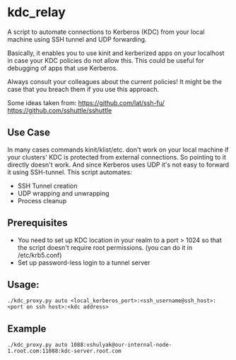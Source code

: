 # kdc_relay

A script to automate connections to Kerberos (KDC) from your local machine using SSH tunnel and UDP forwarding.

Basically, it enables you to use kinit and kerberized apps on your localhost in case your KDC policies do not
allow this. This could be useful for debugging of apps that use Kerberos.

Always consult your colleagues about the current policies! It might be the case that you breach them if you use
this approach.

Some ideas taken from:
https://github.com/lat/ssh-fu/
https://github.com/sshuttle/sshuttle

## Use Case

In many cases commands kinit/klist/etc. don't work on your local machine if your clusters' KDC is protected
from external connections. So pointing to it directly doesn't work. And since Kerberos uses UDP it's not easy
to forward it using SSH-tunnel. This script automates:

* SSH Tunnel creation
* UDP wrapping and unwrapping
* Process cleanup

## Prerequisites

* You need to set up KDC location in your realm to a port > 1024 so that the script doesn't require root permissions.
(you can do it in /etc/krb5.conf)
* Set up password-less login to a tunnel server

## Usage:

    ./kdc_proxy.py auto <local_kerberos_port>:<ssh_username@ssh_host>:<port on ssh host>:<kdc address>

## Example

    ./kdc_proxy.py auto 1088:vshulyak@our-internal-node-1.root.com:11088:kdc-server.root.com
